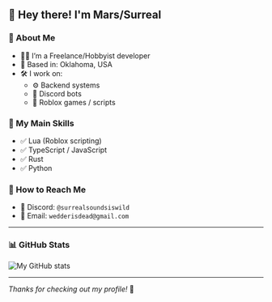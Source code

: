 

## 👋 Hey there! I'm Mars/Surreal

### 💼 About Me
- 🧑‍💻 I’m a Freelance/Hobbyist developer
- 📍 Based in: Oklahoma, USA
- 🛠️ I work on:  
  - ⚙️ Backend systems  
  - 🤖 Discord bots  
  - 🧱 Roblox games / scripts  

### 🧠 My Main Skills
- ✅ Lua (Roblox scripting)
- ✅ TypeScript / JavaScript
- ✅ Rust
- ✅ Python

### 🔗 How to Reach Me
- 💬 Discord: `@surrealsoundsiswild`
- 📨 Email: `wedderisdead@gmail.com`

---

### 📊 GitHub Stats
![My GitHub stats](https://github-readme-stats.vercel.app/api?username=dendendenver1&show_icons=true&theme=radical)



---

_Thanks for checking out my profile!_ 🌟  
